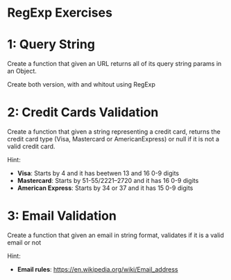# RegExp Exercises

# 1: Query String

Create a function that given an URL returns all of its query string params in an Object.

Create both version, with and whitout using RegExp

# 2: Credit Cards Validation

Create a function that given a string representing a credit card, returns the credit card type (Visa, Mastercard or AmericanExpress) or null if it is not a valid credit card.

Hint:

* **Visa**: Starts by 4 and it has beetwen 13 and 16 0-9 digits
* **Mastercard**: Starts by 51-55/2221–2720 and it has 16 0-9 digits
* **American Express**: Starts by 34 or 37 and it has 15 0-9 digits

# 3: Email Validation

Create a function that given an email in string format, validates if it is a valid email or not

Hint:

* **Email rules**: https://en.wikipedia.org/wiki/Email_address

